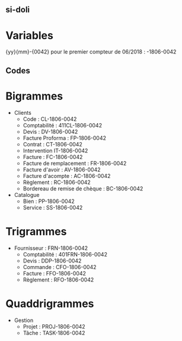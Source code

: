 ##  si-doli
# Variables
{yy}{mm}-{0042} pour le premier compteur de 06/2018 : -1806-0042

## Codes
# Bigrammes
  - Clients
    - Code : CL-1806-0042
    - Comptabilité : 411CL-1806-0042
    - Devis : DV-1806-0042
    - Facture Proforma : FP-1806-0042
    - Contrat : CT-1806-0042
    - Intervention IT-1806-0042
    - Facture : FC-1806-0042
    - Facture de remplacement : FR-1806-0042
    - Facture d'avoir : AV-1806-0042
    - Facture d'acompte : AC-1806-0042
    - Règlement : RC-1806-0042
    - Bordereau de remise de chèque : BC-1806-0042
  - Catalogue
    - Bien : PP-1806-0042
    - Service : SS-1806-0042
# Trigrammes
  - Fournisseur : FRN-1806-0042
    - Comptabilité : 401FRN-1806-0042
    - Devis : DDP-1806-0042
    - Commande : CFO-1806-0042
    - Facture : FFO-1806-0042
    - Règlement : RFO-1806-0042
# Quaddrigrammes
  - Gestion
    - Projet : PROJ-1806-0042	
    - Tâche : TASK-1806-0042	
    
    
